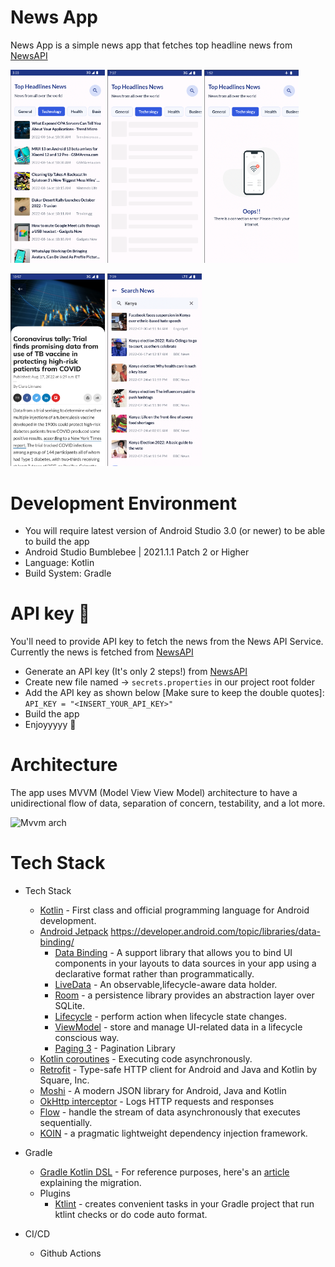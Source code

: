 # News App

News App is a simple news app that fetches top headline news from [NewsAPI](https://newsapi.org/)

<p align="left">
 <img src="screenshots/categoriesScreen.png" width=30% height=30%>
 <img src="screenshots/loadingScreen.png" width=30% height=30%>
 <img src="screenshots/noInternet.png" width=30% height=30%>
</p>

<p align="left">
  <img src="screenshots/detailsScreen.png" width=30% height=30%>
  <img src="screenshots/searchScreen.png" width=30% height=30%>
</p>

# Development Environment

* You will require latest version of Android Studio 3.0 (or newer) to be able to build the app
* Android Studio Bumblebee | 2021.1.1 Patch 2 or Higher
* Language: Kotlin
* Build System: Gradle

# API key 🔑
You'll need to provide API key to fetch the news from the News API Service. Currently the news is fetched from [NewsAPI](https://newsapi.org/)

- Generate an API key (It's only 2 steps!) from [NewsAPI](https://newsapi.org/)
- Create new file named -> `secrets.properties` in our project root folder
- Add the API key as shown below [Make sure to keep the double quotes]:
   `API_KEY = "<INSERT_YOUR_API_KEY>"`
- Build the app
- Enjoyyyyy 🎉

# Architecture
The app uses MVVM (Model View View Model) architecture to have a unidirectional flow of data, separation of concern, testability, and a lot more.

![Mvvm arch](https://user-images.githubusercontent.com/32500878/185210975-8f863f9d-ae67-4df9-bdce-54e8e7e4fd5c.png)


# Tech Stack

- Tech Stack
  - [Kotlin](https://kotlinlang.org/) - First class and official programming language for Android development.
  - [Android Jetpack](https://developer.android.com/jetpack) https://developer.android.com/topic/libraries/data-binding/
    * [Data Binding](https://developer.android.com/topic/libraries/data-binding/) - A support library that allows you to bind UI components in your layouts to data sources in your app using a declarative format rather than programmatically.
    * [LiveData](https://developer.android.com/topic/libraries/data-binding/) - An observable,lifecycle-aware data holder.
    * [Room](https://developer.android.com/topic/libraries/architecture/room) - a persistence library provides an abstraction layer over SQLite.
    * [Lifecycle](https://developer.android.com/topic/libraries/architecture/lifecycle) - perform action when lifecycle state changes.
    * [ViewModel](https://developer.android.com/topic/libraries/architecture/viewmodel) - store and manage UI-related data in a lifecycle conscious way.
     * [Paging 3](https://developer.android.com/topic/libraries/architecture/paging/v3-migration) - Pagination Library
  - [Kotlin coroutines](https://kotlinlang.org/docs/reference/coroutines-overview.html) - Executing code asynchronously.
  - [Retrofit](https://square.github.io/retrofit/) - Type-safe HTTP client for Android and Java and Kotlin by Square, Inc.
  - [Moshi](https://square.github.io/moshi/1.x/moshi/index.html) - A modern JSON library for Android, Java and Kotlin
  - [OkHttp interceptor](https://github.com/square/okhttp/tree/master/okhttp-logging-interceptor) - Logs HTTP requests and responses
  - [Flow](https://kotlinlang.org/docs/reference/coroutines/flow.html) - handle the stream of data asynchronously that executes sequentially.
  - [KOIN](https://insert-koin.io/) - a pragmatic lightweight dependency injection framework.

- Gradle
  * [Gradle Kotlin DSL](https://docs.gradle.org/current/userguide/kotlin_dsl.html) - For reference purposes, here's an [article](https://evanschepsiror.medium.com/migrating-to-kotlin-dsl-4ee0d6d5c977) explaining the migration.
  * Plugins
      - [Ktlint](https://github.com/JLLeitschuh/ktlint-gradle) - creates convenient tasks in your Gradle project that run ktlint checks or do code auto format.
      
- CI/CD
  * Github Actions

